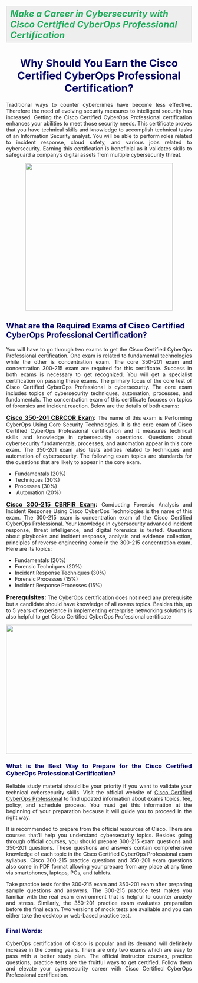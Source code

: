 <div style="background:#eeeeee;border:1px solid #cccccc;padding:5px 10px;"><span style="color:#27ae60;"><strong><em><span style="font-size:24px;">Make a Career in Cybersecurity with Cisco Certified CyberOps Professional Certification</span></em></strong></span></div>

<h1 style="color: brown; text-align: center;"><span style="color:#000066;"><strong>Why Should You Earn the Cisco Certified CyberOps Professional Certification?</strong></span></h1>

<p style="text-align: justify;">Traditional ways to counter cybercrimes have become less effective. Therefore the need of evolving security measures to intelligent security has increased. Getting the Cisco Certified CyberOps Professional certification enhances your abilities to meet those security needs. This certificate proves that you have technical skills and knowledge to accomplish technical tasks of an Information Security analyst. You will be able to perform roles related to incident response, cloud safety, and various jobs related to cybersecurity. Earning this certification is beneficial as it validates skills to safeguard a company&rsquo;s digital assets from multiple cybersecurity threat.</p>

<p style="text-align: center;"><a href="https://www.braindumpsstore.com/cisco/cisco-certified-cyberops-professional-pdf-dumps"><img alt="" src="https://i.imgur.com/NeTB50j.png" style="width: 400px; height: 400px;" /></a></p>

<h2 style="color: brown;"><span style="color:#000066;"><strong>What are the Required Exams of Cisco Certified CyberOps Professional Certification?</strong></span></h2>

<p style="text-align: justify;">You will have to go through two exams to get the Cisco Certified CyberOps Professional certification. One exam is related to fundamental technologies while the other is concentration exam. The core 350-201 exam and concentration 300-215 exam are required for this certificate. Success in both exams is necessary to get recognized. You will get a specialist certification on passing these exams. The primary focus of the core test of Cisco Certified CyberOps Professional is cybersecurity. The core exam includes topics of cybersecurity techniques, automation, processes, and fundamentals. The concentration exam of this certificate focuses on topics of forensics and incident reaction. Below are the details of both exams:</p>

<p style="text-align: justify;"><a href="https://www.braindumpsstore.com/cisco/350-201-dumps-pdf"><span style="font-size:16px;"><strong>Cisco 350-201 CBRCOR</strong></span></a><strong><span style="font-size:16px;"><a href="https://www.braindumpsstore.com/cisco/350-201-dumps-pdf"> Exam</a>:</span></strong> The name of this exam is Performing CyberOps Using Core Security Technologies. It is the core exam of Cisco Certified CyberOps Professional certification and it measures technical skills and knowledge in cybersecurity operations. Questions about cybersecurity fundamentals, processes, and automation appear in this core exam. The 350-201 exam also tests abilities related to techniques and automation of cybersecurity. The following exam topics are standards for the questions that are likely to appear in the core exam.</p>

<ul>
	<li style="text-align: justify;">Fundamentals (20%)</li>
	<li style="text-align: justify;">Techniques (30%)</li>
	<li style="text-align: justify;">Processes (30%)</li>
	<li style="text-align: justify;">&nbsp;Automation (20%)</li>
</ul>

<p style="text-align: justify;"><span style="font-size:16px;"><a href="https://www.braindumpsstore.com/cisco/300-215-dumps-pdf"><strong>Cisco 300-215&nbsp;CBRFIR</strong></a><strong><a href="https://www.braindumpsstore.com/cisco/300-215-dumps-pdf"> Exam</a>:</strong></span> Conducting Forensic Analysis and Incident Response Using Cisco CyberOps Technologies is the name of this exam. The 300-215 exam is concentration exam of the Cisco Certified CyberOps Professional. Your knowledge in cybersecurity advanced incident response, threat intelligence, and digital forensics is tested. Questions about playbooks and incident response, analysis and evidence collection, principles of reverse engineering come in the 300-215 concentration exam. Here are its topics:</p>

<ul>
	<li style="text-align: justify;">Fundamentals (20%)</li>
	<li style="text-align: justify;">Forensic Techniques (20%)</li>
	<li style="text-align: justify;">Incident Response Techniques (30%)</li>
	<li style="text-align: justify;">Forensic Processes (15%)</li>
	<li style="text-align: justify;">Incident Response Processes (15%)</li>
</ul>

<p style="text-align: justify;"><strong><span style="font-size:16px;">Prerequisites:</span> </strong>The CyberOps certification does not need any prerequisite but a candidate should have knowledge of all exams topics. Besides this, up to 5 years of experience in implementing enterprise networking solutions is also helpful to get Cisco Certified CyberOps Professional certificate</p>

<p style="text-align: center;"><a href="https://www.braindumpsstore.com/cisco/cisco-certified-cyberops-professional-pdf-dumps"><img alt="" src="https://i.imgur.com/bQvnHRx.jpg" style="width: 700px; height: 350px;" /></a></p>

<h3 style="color: brown; text-align: justify;"><span style="color:#000066;"><strong>What is the Best Way to Prepare for the Cisco Certified CyberOps Professional Certification?</strong></span></h3>

<p style="text-align: justify;">Reliable study material should be your priority if you want to validate your technical cybersecurity skills. Visit the official website of <a href="https://www.cisco.com/c/en/us/training-events/training-certifications/certifications/professional/cyberops-professional.html">Cisco Certified CyberOps Professional</a> to find updated information about exams topics, fee, policy, and schedule process. You must get this information at the beginning of your preparation because it will guide you to proceed in the right way.</p>

<p style="text-align: justify;">It is recommended to prepare from the official resources of Cisco. There are courses that&rsquo;ll help you understand cybersecurity topics. Besides going through official courses, you should prepare 300-215 exam questions and 350-201 questions. These questions and answers contain comprehensive knowledge of each topic in the Cisco Certified CyberOps Professional exam syllabus. Cisco 300-215 practice questions and 350-201 exam questions also come in PDF format allowing your prepare from any place at any time via smartphones, laptops, PCs, and tablets.</p>

<p style="text-align: justify;">Take practice tests for the 300-215 exam and 350-201 exam after preparing sample questions and answers. The 300-215 practice test makes you familiar with the real exam environment that is helpful to counter anxiety and stress. Similarly, the 350-201 practice exam evaluates preparation before the final exam. Two versions of mock tests are available and you can either take the desktop or web-based practice test.</p>

<h3 style="color: brown; text-align: justify;"><span style="color:#000066;"><strong>Final Words:</strong></span></h3>

<p style="text-align: justify;">CyberOps certification of Cisco is popular and its demand will definitely increase in the coming years. There are only two exams which are easy to pass with a better study plan. The official instructor courses, practice questions, practice tests are the fruitful ways to get certified. Follow them and elevate your cybersecurity career with Cisco Certified CyberOps Professional certification.</p>
